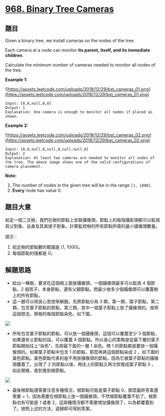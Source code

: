 # [968. Binary Tree Cameras](https://leetcode.com/problems/binary-tree-cameras/)

## 題目

Given a binary tree, we install cameras on the nodes of the tree.

Each camera at a node can monitor **its parent, itself, and its immediate children**.

Calculate the minimum number of cameras needed to monitor all nodes of the tree.

**Example 1:**

![https://assets.leetcode.com/uploads/2018/12/29/bst_cameras_01.png](https://assets.leetcode.com/uploads/2018/12/29/bst_cameras_01.png)

    Input: [0,0,null,0,0]
    Output: 1
    Explanation: One camera is enough to monitor all nodes if placed as shown.

**Example 2:**

![https://assets.leetcode.com/uploads/2018/12/29/bst_cameras_02.png](https://assets.leetcode.com/uploads/2018/12/29/bst_cameras_02.png)

    Input: [0,0,null,0,null,0,null,null,0]
    Output: 2
    Explanation: At least two cameras are needed to monitor all nodes of the tree. The above image shows one of the valid configurations of camera placement.

**Note:**

1. The number of nodes in the given tree will be in the range `[1, 1000]`.
2. **Every** node has value 0.


## 題目大意

給定一個二叉樹，我們在樹的節點上安裝攝像頭。節點上的每個攝影頭都可以監視其父對象、自身及其直接子對象。計算監控樹的所有節點所需的最小攝像頭數量。

提示：

1. 給定樹的節點數的範圍是 [1, 1000]。
2. 每個節點的值都是 0。



## 解題思路

- 給出一棵樹，要求在這個樹上面放攝像頭，一個攝像頭最多可以監視 4 個節點，2 個孩子，本身節點，還有父親節點。問最少放多少個攝像頭可以覆蓋樹上的所有節點。
- 這一題可以用貪心思想來解題。先將節點分為 3 類，第一類，葉子節點，第二類，包含葉子節點的節點，第三類，其中一個葉子節點上放了攝像頭的。按照這個想法，將樹的每個節點染色，如下圖。

![](https://img.halfrost.com/Leetcode/leetcode_968_1.png)

- 所有包含葉子節點的節點，可以放一個攝像頭，這個可以覆蓋至少 3 個節點，如果還有父節點的話，可以覆蓋 4 個節點。所以貪心的策略是從最下層的葉子節點開始往上“染色”，先把最下面的一層 1 染色。標 1 的節點都是要放一個攝像頭的。如果葉子節點中包含 1 的節點，那麼再將這個節點染成 2 。如下圖的黃色節點。黃色節點代表的是不用放攝像頭的節點，因為它被葉子節點的攝像頭覆蓋了。出現了 2 的節點以後，再往上的節點又再次恢復成葉子節點 0 。如此類推，直到推到根節點。

![](https://img.halfrost.com/Leetcode/leetcode_968_2.png)

- 最後根節點還需要注意多種情況，根節點可能是葉子節點 0，那麼最終答案還需要 + 1，因為需要在根節點上放一個攝像頭，不然根節點覆蓋不到了。根節點也有可能是 1 或者 2，這兩種情況都不需要增加攝像頭了，以為都覆蓋到了。按照上述的方法，遞歸即可得到答案。
